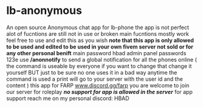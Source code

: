 # lb-anonymous
An open source Anonymous chat app for lb-phone
the app is not perfect alot of fucntions are still not in use or broken main fucntions mostly work feel free to use and edit this as you wish 
**note that this app is only allowed to be used and edited to be used in your own fivem server not sold or for any other personal benift**
main password hbad
admin panel passwords 123e
use **/anonnotify** to send a global notification for all the phones online ( the command is useable by everyone if you want to change that change it yourself BUT just to be sure no one uses it in a bad way anytime the command is used a print will go to your server with the user id and the content )
this app for FARP 
www.discord.gg/farp 
you are welcome to join our server for roleplay 
***no support for app is allowed in the server***
for app support reach me on my personal discord: HBAD 
